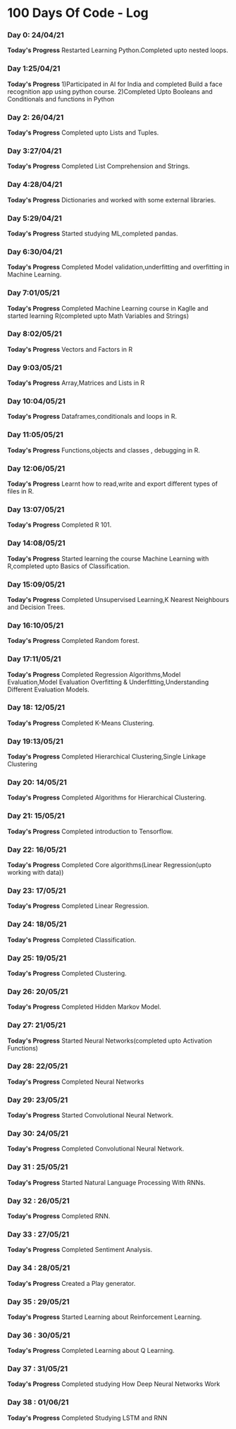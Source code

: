 # 100 Days Of Code - Log

### Day 0: 24/04/21 

**Today's Progress** Restarted Learning Python.Completed upto nested loops.

### Day 1:25/04/21
**Today's Progress** 1)Participated in AI for India and completed Build a face recognition app using python course. 
2)Completed Upto Booleans and Conditionals and functions in Python

### Day 2: 26/04/21 

**Today's Progress** Completed upto Lists and Tuples.

### Day 3:27/04/21
**Today's Progress** Completed List Comprehension and Strings.

### Day 4:28/04/21
**Today's Progress** Dictionaries and worked with some external libraries.

### Day 5:29/04/21
**Today's Progress** Started studying ML,completed pandas.

### Day 6:30/04/21
**Today's Progress** Completed Model validation,underfitting and overfitting in Machine Learning.

### Day 7:01/05/21
**Today's Progress** Completed Machine Learning course in Kaglle and started learning R(completed upto Math Variables and Strings)

### Day 8:02/05/21
**Today's Progress** Vectors and Factors in R

### Day 9:03/05/21
**Today's Progress** Array,Matrices and Lists in R

### Day 10:04/05/21
**Today's Progress** Dataframes,conditionals and loops in R.

### Day 11:05/05/21
**Today's Progress** Functions,objects and classes , debugging in R.

### Day 12:06/05/21
**Today's Progress** Learnt how to read,write and export different types of files in R.

### Day 13:07/05/21
**Today's Progress** Completed R 101.

### Day 14:08/05/21
**Today's Progress** Started learning the course Machine Learning with R,completed upto Basics of Classification.

### Day 15:09/05/21
**Today's Progress** Completed Unsupervised Learning,K Nearest Neighbours and Decision Trees.

### Day 16:10/05/21
**Today's Progress** Completed Random forest.

### Day 17:11/05/21
**Today's Progress** Completed Regression Algorithms,Model Evaluation,Model Evaluation Overfitting & Underfitting,Understanding Different Evaluation Models.

### Day 18: 12/05/21
**Today's Progress** Completed K-Means Clustering.

### Day 19:13/05/21
**Today's Progress** Completed Hierarchical Clustering,Single Linkage Clustering 

### Day 20: 14/05/21
**Today's Progress** Completed Algorithms for Hierarchical Clustering.

### Day 21: 15/05/21
**Today's Progress** Completed introduction to Tensorflow.

### Day 22: 16/05/21
**Today's Progress** Completed Core algorithms(Linear Regression(upto working with data))

### Day 23: 17/05/21
**Today's Progress** Completed Linear Regression.

### Day 24: 18/05/21
**Today's Progress** Completed Classification.

### Day 25: 19/05/21
**Today's Progress** Completed Clustering.

### Day 26: 20/05/21
**Today's Progress** Completed Hidden Markov Model.

### Day 27: 21/05/21
**Today's Progress** Started Neural Networks(completed upto Activation Functions)

### Day 28: 22/05/21
**Today's Progress** Completed Neural Networks

### Day 29: 23/05/21
**Today's Progress** Started Convolutional Neural Network.

### Day 30: 24/05/21
**Today's Progress** Completed Convolutional Neural Network.

### Day 31 : 25/05/21
**Today's Progress** Started Natural Language Processing With RNNs.

### Day 32 : 26/05/21
**Today's Progress** Completed RNN.

### Day 33 : 27/05/21
**Today's Progress** Completed Sentiment Analysis.

### Day 34 : 28/05/21
**Today's Progress** Created a Play generator.

### Day 35 : 29/05/21
**Today's Progress** Started Learning about Reinforcement Learning.

### Day 36 : 30/05/21
**Today's Progress** Completed Learning about Q Learning.

### Day 37 : 31/05/21
**Today's Progress** Completed studying How Deep Neural Networks Work

### Day 38 : 01/06/21
**Today's Progress** Completed Studying LSTM and RNN








